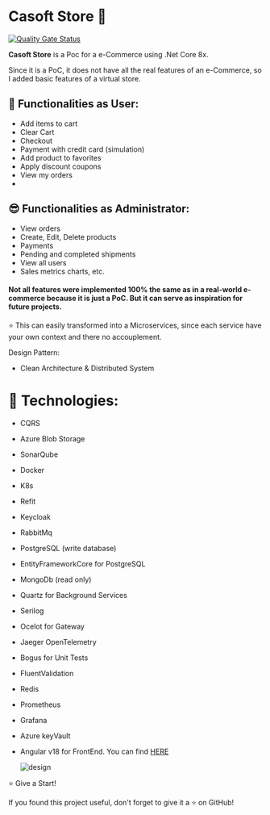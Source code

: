 # Casoft Store :rocket:

[![Quality Gate Status](https://sonarcloud.io/api/project_badges/measure?project=CesaragsUC_master-project&metric=alert_status)](https://sonarcloud.io/summary/new_code?id=CesaragsUC_master-project)

**Casoft Store** is a Poc for a e-Commerce using .Net Core 8x.

Since it is a PoC, it does not have all the real features of an e-Commerce, so I added basic features of a virtual store.

## :slightly_smiling_face: Functionalities as User:

- Add items to cart
- Clear Cart
- Checkout
- Payment with credit card (simulation)
- Add product to favorites
- Apply discount coupons
- View my orders
- 
## :sunglasses: Functionalities as Administrator:

- View orders
- Create, Edit, Delete products
- Payments
- Pending and completed shipments
- View all users
- Sales metrics charts, etc.

#### Not all features were implemented 100% the same as in a real-world e-commerce because it is just a PoC. But it can serve as inspiration for future projects.

⭐ This can easily transformed into a Microservices, since each  service have your own context and there no accouplement.

Design Pattern:

- Clean Architecture & Distributed System

# :game_die: Technologies:

- CQRS
- Azure Blob Storage
- SonarQube
- Docker
- K8s
- Refit
- Keycloak
- RabbitMq
- PostgreSQL (write database)
- EntityFrameworkCore for PostgreSQL
- MongoDb (read only)
- Quartz for Background Services
- Serilog
- Ocelot for Gateway
- Jaeger OpenTelemetry
- Bogus for Unit Tests
- FluentValidation
- Redis
- Prometheus
- Grafana
- Azure keyVault
- Angular v18 for FrontEnd. You can find [HERE](https://github.com/CesaragsUC/master-project-web)

  ![design](https://github.com/user-attachments/assets/2199c7e4-16dc-4ce0-803c-86c16162abae)


⭐ Give a Start!

If you found this project useful, don't forget to give it a ⭐ on GitHub!
